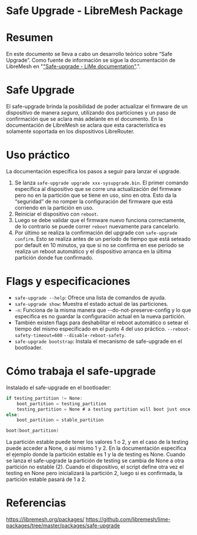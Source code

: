 # Safe Upgrade - LibreMesh Package

# Resumen

En este documento se lleva a cabo un desarrollo teórico sobre “Safe Upgrade”. Como fuente de información se sigue la documentación de LibreMesh en "["Safe-upgrade -  LiMe documentation"](https://libremesh.org/packages/safe-upgrade.html).".

# Safe Upgrade

El safe-upgrade brinda la posibilidad de poder actualizar el firmware de un dispositivo de manera _segura_, utilizando dos particiones y un paso de confirmación que se aclara más adelante en el documento. En la documentación de LibreMesh se aclara que esta característica es solamente soportada en los dispositivos LibreRouter.

# Uso práctico

La documentación específica los pasos a seguir para lanzar el upgrade.

1. Se lanza `safe-upgrade upgrade xxx-sysupgrade.bin`. El primer comando específica al dispositivo que se corre una actualización del firmware pero no en la partición que se tiene en uso, sino en otra. Esto da la “seguridad” de no romper la configuración del firmware que está corriendo en la partición en uso.
2. Reiniciar el dispositivo con `reboot`.
3. Luego se debe validar que el firmware nuevo funciona correctamente, de lo contrario se puede correr `reboot` nuevamente para cancelarlo.
4. Por último se realiza la confirmación del upgrade con `safe-upgrade confirm`. Esto se realiza antes de un período de tiempo que está seteado por default en 10 minutos, ya que si no se confirma en ese período se realiza un reboot automático y el dispositivo arranca en la última partición donde fue confirmado.

# Flags y especificaciones

- `safe-upgrade --help`: Ofrece una lista de comandos de ayuda.
- `safe-upgrade show`: Muestra el estado actual de las particiones.
- `-n`: Funciona de la misma manera que --do-not-preserve-config y lo que especifica es no guardar la configuración actual en la nueva partición. 
- También existen flags para deshabilitar el reboot automático o setear el tiempo del mismo especificado en el punto 4 del uso práctico.  `--reboot-safety-timeout=600` `--disable-reboot-safety`.
- `safe-upgrade bootstrap`: Instala el mecanismo de safe-upgrade en el bootloader. 

# Cómo trabaja el safe-upgrade

Instalado el safe-upgrade en el bootloader:

```c
if testing_partition != None:
    boot_partition = testing_partition
    testing_partition = None # a testing partition will boot just once
else:
    boot_partition = stable_partition

boot(boot_partition)
```

La partición estable puede tener los valores 1 o 2, y en el caso de la testing puede acceder a None, o así mismo 1 y 2. En la documentación especifica el ejemplo donde la partición estable es 1 y la de testing es None. Cuando se lanza el safe-upgrade la partición de testing se cambia de None a otra partición no estable (2).  Cuando el dispositivo, el script define otra vez el testing en None pero inicializará la partición 2, luego si es confirmada, la partición estable pasará de 1 a 2. 

# Referencias

https://libremesh.org/packages/
https://github.com/libremesh/lime-packages/tree/master/packages/safe-upgrade